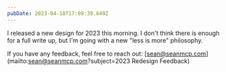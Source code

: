 ```yaml
---
pubDate: 2023-04-18T17:09:39.649Z
---
```


I released a new design for 2023 this morning. I don't think there is enough for
a full write up, but I'm going with a new "less is more" philosophy.

If you have any feedback, feel free to reach out:
[sean@seanmcp.com](mailto:sean@seanmcp.com?subject=2023 Redesign Feedback)

